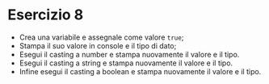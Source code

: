 # Esercizio 8

- Crea una variabile e assegnale come valore `true`;
- Stampa il suo valore in console e il tipo di dato;
- Esegui il casting a number e stampa nuovamente il valore e il tipo.
- Esegui il casting a string e stampa nuovamente il valore e il tipo.
- Infine esegui il casting a boolean e stampa nuovamente il valore e il tipo.